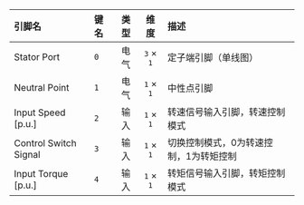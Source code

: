 <!--
DO NOT EDIT THIS FILE DIRECTLY.
This file is generated by tools/comp-docs.js.
All changes will be overwritten by regeneration.
-->

<slot class="model-pins">

| 引脚名 | 键名 | 类型 | 维度 | 描述 |
|:------ |:---- |:----:|:----:|:---- |
| Stator Port | `0` | 电气 | <samp>3</samp> × <samp>1</samp> | 定子端引脚（单线图） |
| Neutral Point | `1` | 电气 | <samp>1</samp> × <samp>1</samp> | 中性点引脚 |
| Input Speed \[p\.u\.\] | `2` | 输入 | <samp>1</samp> × <samp>1</samp> | 转速信号输入引脚，转速控制模式 |
| Control Switch Signal | `3` | 输入 | <samp>1</samp> × <samp>1</samp> | 切换控制模式，0为转速控制，1为转矩控制 |
| Input Torque \[p\.u\.\] | `4` | 输入 | <samp>1</samp> × <samp>1</samp> | 转矩信号输入引脚，转矩控制模式 |

</slot>
